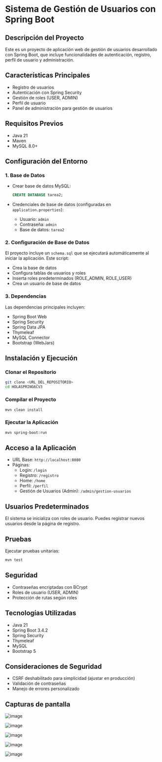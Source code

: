 # Sistema de Gestión de Usuarios con Spring Boot

## Descripción del Proyecto
Este es un proyecto de aplicación web de gestión de usuarios desarrollado con Spring Boot, que incluye funcionalidades de autenticación, registro, perfil de usuario y administración.

## Características Principales
- Registro de usuarios
- Autenticación con Spring Security
- Gestión de roles (USER, ADMIN)
- Perfil de usuario
- Panel de administración para gestión de usuarios

## Requisitos Previos
- Java 21
- Maven
- MySQL 8.0+

## Configuración del Entorno

### 1. Base de Datos
- Crear base de datos MySQL:
  ```sql
  CREATE DATABASE tarea2;
  ```

- Credenciales de base de datos (configuradas en `application.properties`):
  - Usuario: `admin`
  - Contraseña: `admin`
  - Base de datos: `tarea2`

### 2. Configuración de Base de Datos
El proyecto incluye un `schema.sql` que se ejecutará automáticamente al iniciar la aplicación. Este script:
- Crea la base de datos
- Configura tablas de usuarios y roles
- Inserta roles predeterminados (ROLE_ADMIN, ROLE_USER)
- Crea un usuario de base de datos

### 3. Dependencias
Las dependencias principales incluyen:
- Spring Boot Web
- Spring Security
- Spring Data JPA
- Thymeleaf
- MySQL Connector
- Bootstrap (WebJars)

## Instalación y Ejecución

### Clonar el Repositorio
```bash
git clone <URL_DEL_REPOSITORIO>
cd HOLASPRING6CV3
```

### Compilar el Proyecto
```bash
mvn clean install
```

### Ejecutar la Aplicación
```bash
mvn spring-boot:run
```

## Acceso a la Aplicación
- URL Base: `http://localhost:8080`
- Páginas:
  - Login: `/login`
  - Registro: `/registro`
  - Home: `/home`
  - Perfil: `/perfil`
  - Gestión de Usuarios (Admin): `/admin/gestion-usuarios`

## Usuarios Predeterminados
El sistema se inicializa con roles de usuario. Puedes registrar nuevos usuarios desde la página de registro.

## Pruebas
Ejecutar pruebas unitarias:
```bash
mvn test
```

## Seguridad
- Contraseñas encriptadas con BCrypt
- Roles de usuario (USER, ADMIN)
- Protección de rutas según roles

## Tecnologías Utilizadas
- Java 21
- Spring Boot 3.4.2
- Spring Security
- Thymeleaf
- MySQL
- Bootstrap 5

## Consideraciones de Seguridad
- CSRF deshabilitado para simplicidad (ajustar en producción)
- Validación de contraseñas
- Manejo de errores personalizado

## Capturas de pantalla
![image](https://github.com/user-attachments/assets/98bdda15-5df9-48df-8924-37467bd1ba0d)

![image](https://github.com/user-attachments/assets/5538775d-2f63-4f8f-bb6f-95cf8962e92d)

![image](https://github.com/user-attachments/assets/b737f409-01ab-4fea-a78e-2bdee01cb5c0)

![image](https://github.com/user-attachments/assets/204bc55e-231d-41d4-b706-67a69a174160)

![image](https://github.com/user-attachments/assets/fb820616-d515-4cde-ad51-96d9a42dd378)

